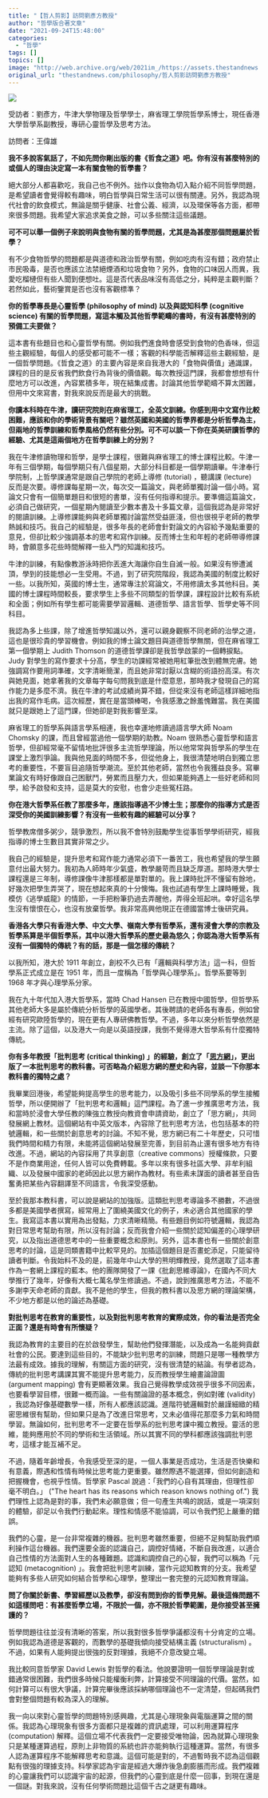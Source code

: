 ```yaml
---
title: "【哲人剪影】訪問劉彥方教授"
author: "哲學版合著文章"
date: "2021-09-24T15:48:00"
categories:
  - "哲學"
tags: []
topics: []
image: "http://web.archive.org/web/2021im_/https://assets.thestandnews.com/media/photos/20210920-15.png"
original_url: "thestandnews.com/philosophy/哲人剪影訪問劉彥方教授"
---
```

![](http://web.archive.org/web/2021im_/https://assets.thestandnews.com/media/photos/20210920-15.png)

受訪者：劉彥方，牛津大學物理及哲學學士，麻省理工學院哲學系博士，現任香港大學哲學系副教授，專研心靈哲學及思考方法。

訪問者：王偉雄

**我不多說客氣話了，不如先問你剛出版的書《哲食之道》吧。你有沒有甚麼特別的或個人的理由決定寫一本有關食物的哲學書？**

絕大部分人都喜歡吃，我自己也不例外。拙作以食物為切入點介紹不同哲學問題，是希望讀者會覺得較有趣味，明白哲學與日常生活可以很有關連。另外，我認為現代社會的飲食模式，無論是關乎健康、社會公義、經濟，以及環保等各方面，都帶來很多問題。我希望大家追求美食之餘，可以多些關注這些議題。

**可不可以舉一個例子來說明與食物有關的哲學問題，尤其是為甚麼那個問題屬於哲學？**

有不少食物哲學的問題都是與道德和政治哲學有關，例如吃肉有沒有錯；政府禁止市民吸毒，是否也應該立法禁絕煙酒和垃圾食物？另外，食物的口味因人而異，我愛吃榴槤但有些人聞到便想吐。這是否代表品味沒有高低之分，純粹是主觀判斷？若然如此，藝術鑒賞是否也沒有客觀標準？

**你的哲學專長是心靈哲學 (philosophy of mind) 以及與認知科學 (cognitive science) 有關的哲學問題，寫這本觸及其他哲學範疇的書時，有沒有甚麼特別的預備工夫要做？**

這本書有些題目也和心靈哲學有關。例如我們進食時會感受到食物的色香味，但這些主觀經驗，每個人的感受都可能不一樣；客觀的科學能否解釋這些主觀經驗，是一個哲學問題。《哲食之道》的主要內容是來自我港大的「食物與價值」通識課，課程的目的是反省我們飲食行為背後的價值觀。每次教授這門課，我都會想想有什麼地方可以改進，內容累積多年，現在結集成書。討論其他哲學範疇不算太困難，但用中文來寫書，對我來說反而是最大的挑戰。

**你讀本科時在牛津，讀研究院則在麻省理工，全英文訓練。你感到用中文寫作比較困難，應該和你的學術背景有關吧？雖然英國和美國的哲學界都是分析哲學為主，但兩地的哲學訓練和哲學風格仍然有些分別。可不可以談一下你在英美研讀哲學的經驗、尤其是這兩個地方在哲學訓練上的分別？**

我在牛津修讀物理和哲學，是學士課程，很難與麻省理工的博士課程比較。牛津一年有三個學期，每個學期只有八個星期，大部分科目都是一個學期讀畢。牛津奉行學院制，上哲學課通常是跟自己學院的老師上導修 (tutorial) ，聽講課 (lecture) 反而是次要。導修課每星期一次，每次交一篇論文，與老師單獨討論一個小時。寫論文只會有一個簡單題目和很短的書單，沒有任何指導和提示。要準備這篇論文，必須自己做研究，一個星期內閱讀至少數本書及十多篇文章，這個我認為是非常好的閱讀訓練。上導修課能夠與老師單獨討論當然受益匪淺，但也很視乎老師的教學熱誠和技巧。我自己的經驗是，很多年長的老師會針對論文的內容給予幾點重要的意見，但卻比較少強調基本的思考和寫作訓練。反而博士生和年輕的老師帶導修課時，會願意多花些時間解釋一些入門的知識和技巧。

牛津的訓練，有點像教游泳時把你丟進大海讓你自生自滅一般。如果沒有慘遭滅頂，學到的技能想必一生受用。不過，到了研究院階段，我認為美國的制度比較好一些。以我所知，英國的博士生，通常專注於寫論文，不用修讀太多其他科目。美國的博士課程時間較長，要求學生上多些不同類型的哲學課，課程設計比較有系統和全面；例如所有學生都可能需要學習邏輯、道德哲學、語言哲學、哲學史等不同科目。

我認為多上些課，除了增進哲學知識以外，還可以親身觀察不同老師的治學之道，這也是很珍貴的學習機會。例如我的博士論文題目與道德哲學無關，但在麻省理工第一個學期上 Judith Thomson 的道德哲學課卻是我哲學啟蒙的一個轉捩點。Judy 對學生的寫作要求十分高，學生的功課經常被她用紅筆批改到體無完膚。她強調寫作要用詞準確，文字清晰簡潔，而且她非常討厭以含糊的術語扮高深。有次與她見面，她拿著我的文章每字每句問我到底是什麼意思，那時我才發現自己的寫作能力是多麼不濟。我在牛津的考試成績尚算不錯，但從來沒有老師這樣詳細地指出我的寫作毛病。這次經歷，實在是當頭棒喝，令我感激之餘羞愧難當。我在美國就只是跟她上了這門課，但她卻是對我影響至深。

麻省理工的哲學系與語言學系相連，我也幸運地修讀過語言學大師 Noam Chomsky 的課，而且曾經當過他一個學期的助教。Noam 很熟悉心靈哲學和語言哲學，但卻經常毫不留情地批評很多主流哲學理論，所以他常常與哲學系的學生在課堂上激烈爭論。我與他見面的時間不多，但從他身上，我很清楚地明白到獨立思考的重要性，不要盲目追隨哲學潮流。至於其他老師，當然也令我獲益良多。寫畢業論文有時好像跟自己困獸鬥，勞累而且壓力大，但如果能夠遇上一些好老師和同學，給予啟發和支持，這是莫大的安慰，也會少走些冤枉路。

**你在港大哲學系任教了那麼多年，應該指導過不少博士生；那麼你的指導方式是否深受你的美國訓練影響？有沒有一些較有趣的經驗可以分享？**

哲學教席僧多粥少，競爭激烈，所以我不會特別鼓勵學生從事哲學學術研究，經我指導的博士生數目其實非常之少。

我自己的經驗是，提升思考和寫作能力通常必須下一番苦工，我也希望我的學生願意付出最大努力。我初為人師時年少氣盛，教學嚴苛而且缺乏厚道。那時港大學士課程還是三年制，導修課像牛津那樣都是單對單的。我上課時批評不懂留有餘地，好幾次把學生弄哭了，現在想起來真的十分懊悔。我也試過有學生上課時睡覺，我模仿《逃學威龍》的情節，一手把粉筆扔過去弄醒他，弄得全班起哄。幸好這名學生沒有懷恨在心，也沒有放棄哲學。我非常高興他現正在德國當博士後研究員。

**香港各大學只有香港大學、中文大學、嶺南大學有哲學系，還有浸會大學的宗教及哲學系算是半個哲學系，其中以港大哲學系的歷史最為悠久；你認為港大哲學系有沒有一個獨特的傳統？有的話，那是一個怎樣的傳統？**

以我所知，港大於 1911 年創立，創校不久已有「邏輯與科學方法」這一科，但哲學系正式成立是在 1951 年，而且一度稱為「哲學與心理學系」。哲學系要等到 1968 年才與心理學系分家。

我在九十年代加入港大哲學系，當時 Chad Hansen 已在教授中國哲學，但哲學系其他老師大多是屬於傳統分析哲學的英國學者。其後聘請的老師各有專長，例如曾經有研究歐陸哲學的，現在更有人專研佛教哲學。不過，多年以來分析哲學依然是主流。除了這個，以及港大一向是以英語授課，我倒不覺得港大哲學系有什麼獨特傳統。

**你有多年教授「批判思考 (critical thinking) 」的經驗，創立了「[思方網](http://web.archive.org/web/20211106095344/https://philosophy.hku.hk/think/chi/)」，更出版了一本批判思考的教科書。可否略為介紹思方網的歷史和內容，並談一下你那本教科書的獨特之處？**

我畢業回港後，希望能夠提高學生的思考能力，以及吸引多些不同學系的學生接觸哲學，所以便開辦了「批判思考和邏輯」這門課程。為了進一步推廣思考方法，我和當時於浸會大學任教的陳強立教授向教資會申請資助，創立了「思方網」，共同發展網上教材。這個網站有中英文版本，內容除了批判思考方法，也包括基本的符號邏輯，和一些關於創意思考的討論。不知不覺，思方網已有二十年歷史，只可惜我們時間和精力有限，未能將這個網站發展至完善，到目前為止還有很多地方有待改進。不過，網站的內容採用了共享創意（creative commons）授權條款，只要不是作商業用途，任何人皆可以免費轉載。多年以來有很多社區大學、非牟利組織、以及發展中國家的老師因此以思方網作為教材。有些素未謀面的讀者甚至自告奮勇把某些內容翻譯至不同語言，令我深受感動。

至於我那本教科書，可以說是網站的加強版。這類批判思考導論多不勝數，不過很多都是美國學者撰寫，經常用上了圍繞美國文化的例子，未必適合其他國家的學生。我寫這本書以實用為出發點，力求清晰精簡。有些題目例如符號邏輯，我認為對日常思考幫助有限，所以沒有討論；反而我會介紹一些關於認知偏差的心理學研究，以及指出道德思考中的一些重要概念和原則。另外，這本書也有一些關於創意思考的討論，這是同類書籍中比較罕見的。加插這個題目是否畫蛇添足，只能留待讀者判斷。令我始料不及的是，前幾年中山大學的熊明輝教授，竟然選取了這本書作為一套網上課程的藍本。他的團隊開發了一課《批創思維導論》，在國內不同大學推行了幾年，好像有大概七萬名學生修讀過。不過，說到推廣思考方法，不能不多謝李天命老師的貢獻。我不是他的學生，但我的教科書以及思方網的理論架構，不少地方都是以他的論述為基礎。

**對批判思考在教育的重要性，以及對批判思考教育的實際成效，你的看法是否完全正面？還是有時會有所懷疑？**

我認為教育的主要目的在於啟發學生，幫助他們發揮潛能，以及成為一名能夠貢獻社會的公民。要達到這些目的，不能缺少批判思考的訓練，問題只是哪一種教學方法最有成效。據我的理解，有關這方面的研究，沒有很清楚的結論。有學者認為，傳統的批判思考講課其實不能提升思考能力，反而教授學生繪畫論證圖 (argument mapping) 會有更顯著效果。我自己覺得教學成效視乎很多不同因素，也要看學習目標，很難一概而論。一些有關論證的基本概念，例如對確 (validity) ，我認為好像基礎數學一樣，所有人都應該認識。進階符號邏輯對於嚴謹細緻的精密思維很有幫助，但如果只是為了改進日常思考，又未必值得花那麼多力氣和時間學習。無論如何，批判思考不一定要在哲學系的批判思考課中獨立教授。靈活的思維，能夠應用於不同的學術和生活領域。所以其實不同的學科都應該強調批判思考，這樣才能互補不足。

不過，隨着年齡增長，令我感受至深的是，一個人事業是否成功，生活是否快樂和有意義，際遇和性情有時候比思考能力更重要。雖然際遇不能選擇，但如何創造和把握機會，也視乎性情。哲學家 Pascal 說過：「我們的心自有其理由，但理性卻毫不明白。」 ("The heart has its reasons which reason knows nothing of.") 我們理性上認為是對的事，我們未必願意做；但一句產生共鳴的說話，或是一項深刻的體驗，卻足以令我們行動起來。理性和情感不能協調，可以令我們犯上嚴重的錯誤。

我們的心靈，是一台非常複雜的機器。批判思考雖然重要，但絕不足夠幫助我們順利操作這台機器。我們還要全面的認識自己，調控好情緒，不斷自我改進，以適合自己性情的方法面對人生的各種難題。認識和調控自己的心智，我們可以稱為「元認知 (metacognition) 」。我會把批判思考訓練，當作元認知教育的分支。我希望能夠有多些人研究如何結合哲學和心理學，整理出一套完整的元認知教育理論。

**問了你關於新書、學習經歷以及教學，卻沒有問到你的哲學見解。最後這條問題不如這樣問吧：有甚麼哲學立場，不限於一個，亦不限於哲學範圍，是你接受甚至擁護的？**

哲學問題往往並沒有清晰的答案，所以我對很多哲學爭議都沒有十分肯定的立場。例如我認為道德是客觀的，而數學的基礎我傾向接受結構主義 (structuralism) 。不過，如果有人能夠提出很強的反對理據，我絕不介意改變立場。

我比較同意哲學家 David Lewis 對哲學的看法。他說要證明一個哲學理論是對或錯通常很困難，我們很多時候只能權衡利弊，計算接受不同理論的代價。當然，如何計算可以有很大爭議，計算完畢後應該採納哪個理論也不一定清楚，但起碼我們會對整個問題有較為深入的理解。

我一向以來對心靈哲學的問題特別感興趣，尤其是心理現象與電腦運算之間的關係。我認為心理現象有很多方面都只是複雜的資訊處理，可以利用運算程序 (computation) 解釋。這個立場不代表我們一定要接受唯物論，因為就算心理現象只是某種運算過程，原則上非物質的系統也許亦能夠執行這種運算。當然，有很多人認為運算程序不能解釋思考和意識。這個可能是對的，不過暫時我不認為這個觀點有很強的理據支持。科學家認為宇宙是經過大爆炸後急劇膨脹而形成。我們複雜的心靈讓我們可以認識宇宙的起源，但我們的心靈到底是什麼一回事，到現在還是一個謎。對我來說，沒有任何學術問題比這個千古之謎更有趣味。